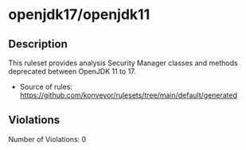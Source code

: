 # openjdk17/openjdk11
## Description
This ruleset provides analysis Security Manager classes and methods deprecated between OpenJDK 11 to 17.
* Source of rules: https://github.com/konveyor/rulesets/tree/main/default/generated
## Violations
Number of Violations: 0

